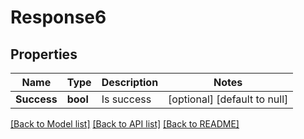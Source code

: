 # Response6

## Properties
Name | Type | Description | Notes
------------ | ------------- | ------------- | -------------
**Success** | **bool** | Is success | [optional] [default to null]

[[Back to Model list]](../README.md#documentation-for-models) [[Back to API list]](../README.md#documentation-for-api-endpoints) [[Back to README]](../README.md)

